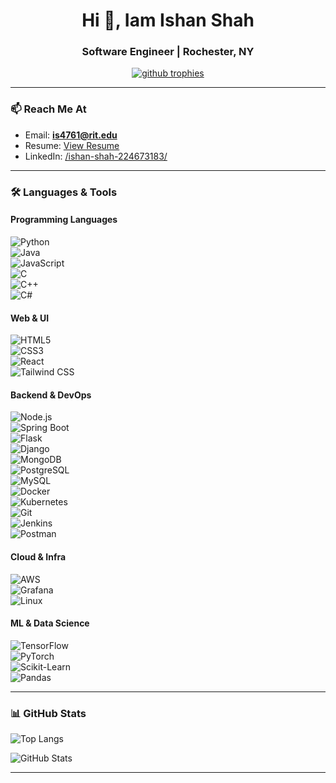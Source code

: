 <h1 align="center">Hi 👋, Iam Ishan Shah</h1>
<h3 align="center">Software Engineer | Rochester, NY</h3>

</p>

<p align="center">
  <a href="https://github.com/ryo-ma/github-profile-trophy">
    <img src="https://github-profile-trophy.vercel.app/?username=ishanshah001&theme=onedark" alt="github trophies" />
  </a>
</p>

---

### 📫 Reach Me At
- Email: **is4761@rit.edu**  
- Resume: [View Resume](https://drive.google.com/file/d/1PtOdEip5uOsS0NiV81YLq1nut10d09Q5/view?usp=sharing)
- LinkedIn: [/ishan-shah-224673183/](https://www.linkedin.com/in/ishan-shah-224673183/)

---

### 🛠️ Languages & Tools

#### Programming Languages  
![Python](https://img.shields.io/badge/-Python-3776AB?style=flat&logo=python&logoColor=white)  
![Java](https://img.shields.io/badge/-Java-007396?style=flat&logo=java&logoColor=white)  
![JavaScript](https://img.shields.io/badge/-JavaScript-F7DF1E?style=flat&logo=javascript&logoColor=black)  
![C](https://img.shields.io/badge/-C-00599C?style=flat&logo=c&logoColor=white)  
![C++](https://img.shields.io/badge/-C++-00599C?style=flat&logo=c%2B%2B&logoColor=white)  
![C#](https://img.shields.io/badge/-C%23-239120?style=flat&logo=c-sharp&logoColor=white)  


#### Web & UI  
![HTML5](https://img.shields.io/badge/-HTML5-E34F26?style=flat&logo=html5&logoColor=white)  
![CSS3](https://img.shields.io/badge/-CSS3-1572B6?style=flat&logo=css3&logoColor=white)  
![React](https://img.shields.io/badge/-React-20232A?style=flat&logo=react&logoColor=61DAFB)  
![Tailwind CSS](https://img.shields.io/badge/-Tailwind%20CSS-38B2AC?style=flat&logo=tailwind-css&logoColor=white)  


#### Backend & DevOps  
![Node.js](https://img.shields.io/badge/-Node.js-339933?style=flat&logo=node.js&logoColor=white)  
![Spring Boot](https://img.shields.io/badge/-Spring%20Boot-6DB33F?style=flat&logo=spring-boot&logoColor=white)  
![Flask](https://img.shields.io/badge/-Flask-000000?style=flat&logo=flask&logoColor=white)  
![Django](https://img.shields.io/badge/-Django-092E20?style=flat&logo=django&logoColor=white)  
![MongoDB](https://img.shields.io/badge/-MongoDB-47A248?style=flat&logo=mongodb&logoColor=white)  
![PostgreSQL](https://img.shields.io/badge/-PostgreSQL-336791?style=flat&logo=postgresql&logoColor=white)  
![MySQL](https://img.shields.io/badge/-MySQL-4479A1?style=flat&logo=mysql&logoColor=white)  
![Docker](https://img.shields.io/badge/-Docker-2496ED?style=flat&logo=docker&logoColor=white)  
![Kubernetes](https://img.shields.io/badge/-Kubernetes-326CE5?style=flat&logo=kubernetes&logoColor=white)   
![Git](https://img.shields.io/badge/-Git-F05032?style=flat&logo=git&logoColor=white)  
![Jenkins](https://img.shields.io/badge/-Jenkins-D24939?style=flat&logo=jenkins&logoColor=white)  
![Postman](https://img.shields.io/badge/-Postman-FF6C37?style=flat&logo=postman&logoColor=white)

#### Cloud & Infra  
![AWS](https://img.shields.io/badge/-AWS-232F3E?style=flat&logo=amazon-aws&logoColor=white)    
![Grafana](https://img.shields.io/badge/-Grafana-F46800?style=flat&logo=grafana&logoColor=white)  
![Linux](https://img.shields.io/badge/-Linux-FCC624?style=flat&logo=linux&logoColor=black)

#### ML & Data Science  
![TensorFlow](https://img.shields.io/badge/-TensorFlow-FF6F00?style=flat&logo=tensorflow&logoColor=white)  
![PyTorch](https://img.shields.io/badge/-PyTorch-EE4C2C?style=flat&logo=pytorch&logoColor=white)  
![Scikit-Learn](https://img.shields.io/badge/-Scikit--Learn-F7931E?style=flat&logo=scikit-learn&logoColor=white)  
![Pandas](https://img.shields.io/badge/-Pandas-150458?style=flat&logo=pandas&logoColor=white)

---

### 📊 GitHub Stats

<p align="left">
  <img src="https://github-readme-stats.vercel.app/api/top-langs/?username=ishanshah001&layout=compact&theme=tokyonight" alt="Top Langs" />
</p>

<p align="left">
  <img src="https://github-readme-stats.vercel.app/api?username=ishanshah001&show_icons=true&theme=tokyonight" alt="GitHub Stats" />
</p>

---
